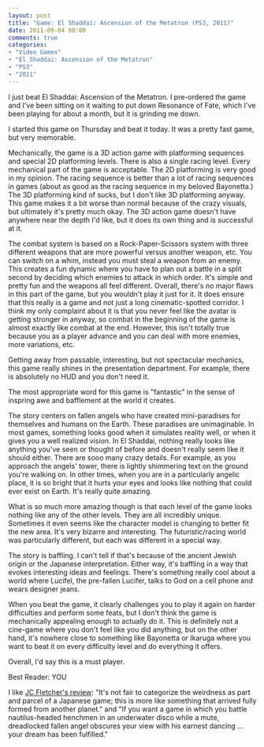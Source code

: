 ```yaml
---
layout: post
title: "Game: El Shaddai: Ascension of the Metatron (PS3, 2011)"
date: 2011-09-04 00:00
comments: true
categories:
- "Video Games"
- "El Shaddai: Ascension of the Metatron"
- "PS3"
- "2011"
---
```


I just beat El Shaddai: Ascension of the Metatron. I pre-ordered
the game and I've been sitting on it waiting to put down Resonance
of Fate, which I've been playing for about a month, but it is
grinding me down.

I started this game on Thursday and beat it today. It was a pretty
fast game, but very memorable.

Mechanically, the game is a 3D action game with platforming
sequences and special 2D platforming levels. There is also a
single racing level. Every mechanical part of the game is
acceptable. The 2D platforming is very good in my opinion. The
racing sequence is better than a lot of racing sequences in games
(about as good as the racing sequence in my beloved Bayonetta.)
The 3D platforming kind of sucks, but I don't like 3D platforming
anyway. This game makes it a bit worse than normal because of the
crazy visuals, but ultimately it's pretty much okay. The 3D action
game doesn't have anywhere near the depth I'd like, but it does
its own thing and is successful at it.

The combat system is based on a Rock-Paper-Scissors system with
three different weapons that are more powerful versus another
weapon, etc. You can switch on a whim, instead you must steal a
weapon from an enemy. This creates a fun dynamic where you have to
plan out a battle in a split second by deciding which enemies to
attack in which order. It's simple and pretty fun and the weapons
all feel different. Overall, there's no major flaws in this part
of the game, but you wouldn't play it just for it. It does ensure
that this really is a game and not just a long cinematic-spotted
corridor. I think my only complaint about it is that you never
feel like the avatar is getting stronger in anyway, so combat in
the beginning of the game is almost exactly like combat at the
end. However, this isn't totally true because you as a player
advance and you can deal with more enemies, more variations,
etc.

Getting away from passable, interesting, but not spectacular
mechanics, this game really shines in the presentation
department. For example, there is absolutely no HUD and you don't
need it.

The most appropriate word for this game is "fantastic" in the
sense of inspring awe and bafflement at the world it creates.

The story centers on fallen angels who have created mini-paradises
for themselves and humans on the Earth. These paradises are
unimaginable. In most games, something looks good when it
simulates reality well, or when it gives you a well realized
vision. In El Shaddai, nothing really looks like anything you've
seen or thought of before and doesn't really seem like it should
either. There are sooo many crazy details. For example, as you
approach the angels' tower, there is lightly shimmering text on
the ground you're walking on. In other times, when you are in a
particularly angelic place, it is so bright that it hurts your
eyes and looks like nothing that could ever exist on Earth. It's
really quite amazing.

What is so much more amazing though is that each level of the game
looks nothing like any of the other levels. They are all
incredibly unique. Sometimes it even seems like the character
model is changing to better fit the new area. It's very bizarre
and interesting. The futuristic/racing world was particularly
different, but each was different in a special way.

The story is baffling. I can't tell if that's because of the
ancient Jewish origin or the Japanese interpretation. Either way,
it's baffling in a way that evokes interesting ideas and
feelings. There's something really cool about a world where
Lucifel, the pre-fallen Lucifer, talks to God on a cell phone and
wears designer jeans.

When you beat the game, it clearly challenges you to play it again
on harder difficulties and perform some feats, but I don't think
the game is mechanically appealing enough to actually do it. This
is definitely not a cine-game where you don't feel like you did
anything, but on the other hand, it's nowhere close to something
like Bayonetta or Ikaruga where you want to beat it on every
difficulty level and do everything it offers.

Overall, I'd say this is a must player.

Best Reader: YOU

I like [JC Fletcher's review](http://www.joystiq.com/2011/08/16/el-shaddai-ascension-of-the-metatron-review/): "It's not fair to categorize the
weirdness as part and parcel of a Japanese game; this is more like
something that arrived fully formed from another planet." and "If
you want a game in which you battle nautilus-headed henchmen in an
underwater disco while a mute, dreadlocked fallen angel obscures
your view with his earnest dancing ... your dream has been
fulfilled."
